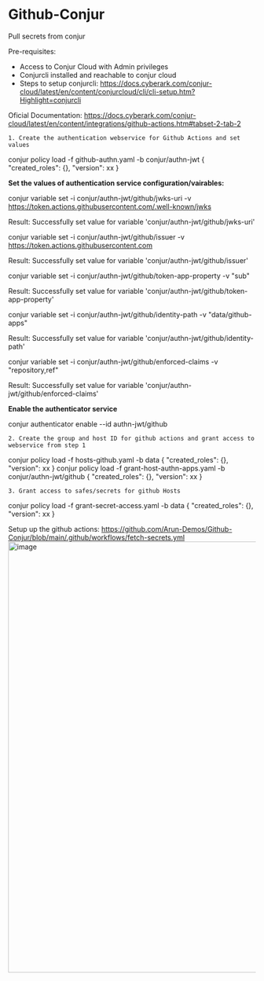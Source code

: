 # Github-Conjur
Pull secrets from conjur

Pre-requisites:
  - Access to Conjur Cloud with Admin privileges
  - Conjurcli installed and reachable to conjur cloud
  - Steps to setup conjurcli: https://docs.cyberark.com/conjur-cloud/latest/en/content/conjurcloud/cli/cli-setup.htm?Highlight=conjurcli

Oficial Documentation: https://docs.cyberark.com/conjur-cloud/latest/en/content/integrations/github-actions.htm#tabset-2-tab-2

	1. Create the authentication webservice for Github Actions and set values

conjur policy load -f github-authn.yaml -b conjur/authn-jwt
{
    "created_roles": {},
    "version": xx
}

**Set the values of authentication service configuration/vairables:**

conjur variable set -i conjur/authn-jwt/github/jwks-uri -v https://token.actions.githubusercontent.com/.well-known/jwks

Result: Successfully set value for variable 'conjur/authn-jwt/github/jwks-uri'

conjur variable set -i conjur/authn-jwt/github/issuer -v https://token.actions.githubusercontent.com

Result: Successfully set value for variable 'conjur/authn-jwt/github/issuer'

conjur variable set -i conjur/authn-jwt/github/token-app-property -v "sub"

Result: Successfully set value for variable 'conjur/authn-jwt/github/token-app-property'

conjur variable set -i conjur/authn-jwt/github/identity-path -v "data/github-apps"

Result: Successfully set value for variable 'conjur/authn-jwt/github/identity-path'

conjur variable set -i conjur/authn-jwt/github/enforced-claims -v "repository,ref"

Result: Successfully set value for variable 'conjur/authn-jwt/github/enforced-claims'

**Enable the authenticator service**

conjur authenticator enable --id authn-jwt/github

	2. Create the group and host ID for github actions and grant access to webservice from step 1

conjur policy load -f hosts-github.yaml -b data
{
    "created_roles": {},
    "version": xx
}
conjur policy load -f grant-host-authn-apps.yaml -b conjur/authn-jwt/github
{
    "created_roles": {},
    "version": xx
}

	3. Grant access to safes/secrets for github Hosts

conjur policy load -f grant-secret-access.yaml -b data
{
    "created_roles": {},
    "version": xx
}

Setup up the github actions: https://github.com/Arun-Demos/Github-Conjur/blob/main/.github/workflows/fetch-secrets.yml<img width="772" height="878" alt="image" src="https://github.com/user-attachments/assets/a5c2b3c9-a2b3-4aca-b705-f84cbeabaeea" />
